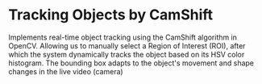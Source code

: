 # Tracking Objects by CamShift
 Implements real-time object tracking using the CamShift algorithm in OpenCV. Allowing us to manually select a Region of Interest (ROI), after which the system dynamically tracks the object based on its HSV color histogram. The bounding box adapts to the object's movement and shape changes in the live video (camera)
